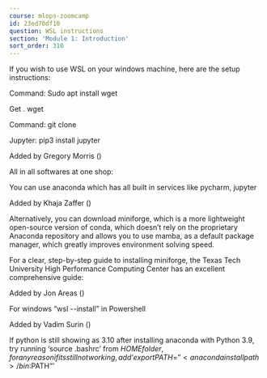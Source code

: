 ```yaml
---
course: mlops-zoomcamp
id: 23ed7bdf10
question: WSL instructions
section: 'Module 1: Introduction'
sort_order: 310
---
```


If you wish to use WSL on your windows machine, here are the setup instructions:

Command: Sudo apt install wget

Get . wget <download address>

Command: git clone <github repository address>

Jupyter: pip3 install jupyter

Added by Gregory Morris ()

All in all softwares at one shop:

You can use anaconda which has all built in services like pycharm, jupyter

Added by Khaja Zaffer ()

Alternatively, you can download miniforge, which is a more lightweight open-source version of conda, which doesn’t rely on the proprietary Anaconda repository and allows you to use mamba, as a default package manager, which greatly improves environment solving speed.

For a clear, step-by-step guide to installing miniforge, the Texas Tech University High Performance Computing Center has an excellent comprehensive guide:

Added by Jon Areas ()

For windows “wsl --install” in Powershell

Added by Vadim Surin ()

If python is still showing as 3.10 after installing anaconda with Python 3.9, try running ‘source .bashrc’ from ${HOME} folder, for any reason if its still not working, add ‘export PATH=”<anaconda install path>/bin:$PATH”’


